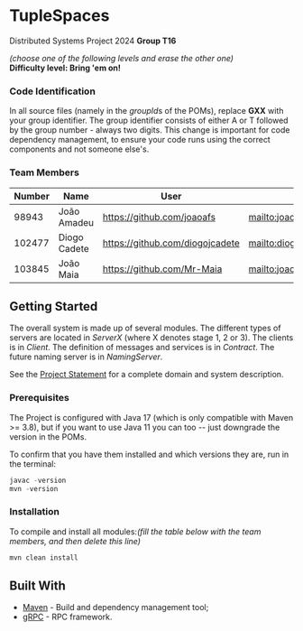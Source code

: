 # TupleSpaces

Distributed Systems Project 2024
**Group T16**

*(choose one of the following levels and erase the other one)*  
**Difficulty level: Bring 'em on!** 


### Code Identification

In all source files (namely in the *groupId*s of the POMs), replace __GXX__ with your group identifier. The group
identifier consists of either A or T followed by the group number - always two digits. This change is important for 
code dependency management, to ensure your code runs using the correct components and not someone else's.

### Team Members

| Number | Name              | User                             | Email                                          |
|--------|-------------------|----------------------------------|------------------------------------------------|
| 98943  | João Amadeu       | <https://github.com/joaoafs>     | <mailto:joaoamadeusantos@tecnico.ulisboa.pt>   |
| 102477 | Diogo Cadete      | <https://github.com/diogojcadete>| <mailto:diogojcadete@tecnico.ulisboa.pt>       |
| 103845 | João Maia         | <https://github.com/Mr-Maia>     | <mailto:joaomiguelmaia@tecnico.ulisboa.pt>     |

## Getting Started

The overall system is made up of several modules. The different types of servers are located in _ServerX_ (where X denotes stage 1, 2 or 3). 
The clients is in _Client_.
The definition of messages and services is in _Contract_. The future naming server
is in _NamingServer_.

See the [Project Statement](https://github.com/tecnico-distsys/TupleSpaces) for a complete domain and system description.

### Prerequisites

The Project is configured with Java 17 (which is only compatible with Maven >= 3.8), but if you want to use Java 11 you
can too -- just downgrade the version in the POMs.

To confirm that you have them installed and which versions they are, run in the terminal:

```s
javac -version
mvn -version
```

### Installation

To compile and install all modules:*(fill the table below with the team members, and then delete this line)*

```s
mvn clean install
```

## Built With

* [Maven](https://maven.apache.org/) - Build and dependency management tool;
* [gRPC](https://grpc.io/) - RPC framework.
